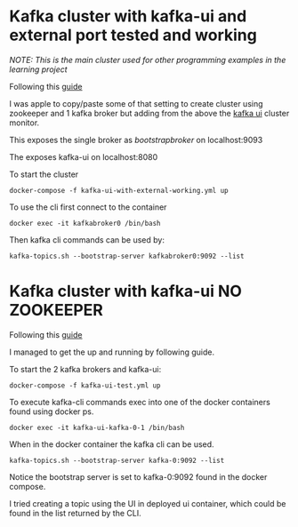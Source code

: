 
# Kafka cluster with kafka-ui and external port tested and working
*NOTE: This is the main cluster used for other programming examples in the learning project*

Following this [guide](https://hackernoon.com/setting-up-kafka-on-docker-for-local-development)

I was apple to copy/paste some of that setting to create cluster using zookeeper and 1 kafka broker but adding from the above the [kafka ui](https://github.com/provectus/kafka-ui) cluster monitor.

This exposes the single broker as _bootstrapbroker_ on localhost:9093

The exposes kafka-ui on localhost:8080

To start the cluster

```
docker-compose -f kafka-ui-with-external-working.yml up
```

To use the cli first connect to the container
```
docker exec -it kafkabroker0 /bin/bash
```

Then kafka cli commands can be used by:
```
kafka-topics.sh --bootstrap-server kafkabroker0:9092 --list
```

# Kafka cluster with kafka-ui NO ZOOKEEPER

Following this [guide](https://medium.com/@penkov.vladimir/kafka-cluster-with-ui-and-metrics-easy-setup-d12d1b94eccf)

I managed to get the up and running by following guide.

To start the 2 kafka brokers and kafka-ui:
```
docker-compose -f kafka-ui-test.yml up
```

To execute kafka-cli commands exec into one of the docker containers found using docker ps.

```
docker exec -it kafka-ui-kafka-0-1 /bin/bash
```

When in the docker container the kafka cli can be used.
```
kafka-topics.sh --bootstrap-server kafka-0:9092 --list
```
Notice the bootstrap server is set to kafka-0:9092 found in the docker compose.

I tried creating a topic using the UI in deployed ui container, which could be found in the list returned by the CLI.